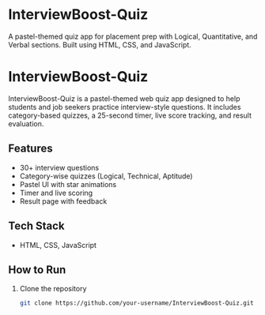 # InterviewBoost-Quiz
A pastel-themed quiz app for placement prep with Logical, Quantitative, and Verbal sections. Built using HTML, CSS, and JavaScript.
# InterviewBoost-Quiz

InterviewBoost-Quiz is a pastel-themed web quiz app designed to help students and job seekers practice interview-style questions. It includes category-based quizzes, a 25-second timer, live score tracking, and result evaluation.

## Features
- 30+ interview questions
- Category-wise quizzes (Logical, Technical, Aptitude)
- Pastel UI with star animations
- Timer and live scoring
- Result page with feedback

## Tech Stack
- HTML, CSS, JavaScript

## How to Run
1. Clone the repository
   ```bash
   git clone https://github.com/your-username/InterviewBoost-Quiz.git
